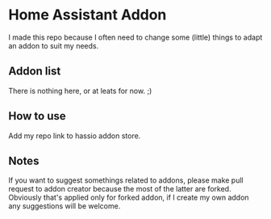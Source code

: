 # Home Assistant Addon

I made this repo because I often need to change some (little) things to adapt an addon to suit my needs.

## Addon list
There is nothing here, or at leats for now. ;)

## How to use
Add my repo link to hassio addon store.

## Notes
If you want to suggest somethings related to addons, please make pull request to addon creator because the most of the latter are forked.
Obviously that's applied only for forked addon, if I create my own addon any suggestions will be welcome.
